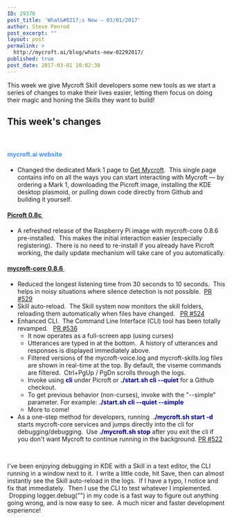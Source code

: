 ```yaml
---
ID: 29370
post_title: 'What&#8217;s New — 03/01/2017'
author: Steve Penrod
post_excerpt: ""
layout: post
permalink: >
  http://mycroft.ai/blog/whats-new-02292017/
published: true
post_date: 2017-03-01 10:02:30
---
```

This week we give Mycroft Skill developers some new tools as we start a series of changes to make their lives easier, letting them focus on doing their magic and honing the Skills they want to build!
<h2>This week's changes</h2>
&nbsp;
<h4><span style="color: #4990e2;">mycroft.ai website</span></h4>
<ul>
 	<li>Changed the dedicated Mark 1 page to <a href="https://mycroft.ai/get-mycroft/">Get Mycroft</a>.  This single page contains info on all the ways you can start interacting with Mycroft — by ordering a Mark 1, downloading the Picroft image, installing the KDE desktop plasmoid, or pulling down code directly from Github and building it yourself.</li>
</ul>
<h4></h4>
<h4><span style="color: #4990e2;"><a href="https://github.com/MycroftAI/enclosure-picroft" target="_blank">Picroft 0.8c <i class="fa fa-external-link"></i></a> </span></h4>
<ul>
 	<li>A refreshed release of the Raspberry Pi image with mycroft-core 0.8.6 pre-installed.  This makes the initial interaction easier (especially registering).  There is no need to re-install if you already have Picroft working, the daily update mechanism will take care of you automatically.</li>
</ul>
<h4></h4>
<h4><span style="color: #4990e2;"><a href="https://github.com/MycroftAI/mycroft-core/releases/tag/release%2Fv0.8.6" target="_blank">mycroft-core 0.8.6 <i class="fa fa-external-link"></i></a></span></h4>
<ul>
 	<li>Reduced the longest listening time from 30 seconds to 10 seconds.  This helps in noisy situations where silence detection is not possible.  <a href="https://github.com/MycroftAI/mycroft-core/pull/529">PR #529</a></li>
 	<li>Skill auto-reload.  The Skill system now monitors the skill folders, reloading them automatically when files have changed.   <a href="https://github.com/MycroftAI/mycroft-core/pull/524">PR #524</a></li>
 	<li>Enhanced CLI.  The Command Line Interface (CLI) tool has been totally revamped.   <a href="https://github.com/MycroftAI/mycroft-core/pull/536">PR #536
</a>
<ul>
 	<li>It now operates as a full-screen app (using curses)</li>
 	<li>Utterances are typed in at the bottom.  A history of utterances and responses is displayed immediately above.</li>
 	<li>Filtered versions of the mycroft-voice.log and mycroft-skills.log files are shown in real-time at the top. By default, the viseme commands are filtered.  Ctrl+PgUp / PgDn scrolls through the logs.</li>
 	<li>Invoke using <strong><span style="color: #000080;">cli</span></strong> under Picroft or <strong><span style="color: #000080;">./start.sh cli --quiet</span></strong> for a Github checkout.</li>
 	<li>To get previous behavior (non-curses), invoke with the "--simple" parameter.
For example: <strong><span style="color: #000080;">./start.sh cli --quiet --simple</span></strong></li>
 	<li>More to come!</li>
</ul>
</li>
 	<li>As a one-step method for developers, running  <strong><span style="color: #000080;">./mycroft.sh start -d</span></strong> starts mycroft-core services and jumps directly into the cli for debugging/debugging.  Use <strong><span style="color: #000080;">./mycroft.sh stop</span></strong> after you exit the cli if you don't want Mycroft to continue running in the background. <a href="https://github.com/MycroftAI/mycroft-core/pull/522">PR #522</a></li>
</ul>
&nbsp;

I've been enjoying debugging in KDE with a Skill in a text editor, the CLI running in a window next to it.  I write a little code, hit Save, then can almost instantly see the Skill auto-reload in the logs.  If I have a typo, I notice and fix that immediately.  Then I use the CLI to test whatever I implemented.  Dropping logger.debug("") in my code is a fast way to figure out anything going wrong, and is now easy to see.  A much nicer and faster development experience!